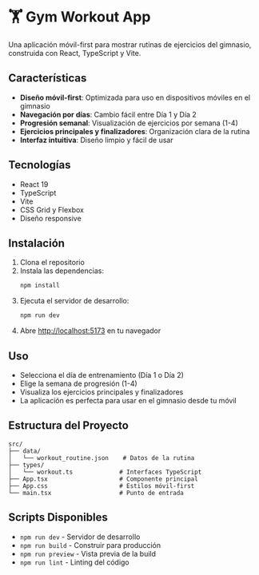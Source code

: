 # 🏋️ Gym Workout App

Una aplicación móvil-first para mostrar rutinas de ejercicios del gimnasio, construida con React, TypeScript y Vite.

## Características

- **Diseño móvil-first**: Optimizada para uso en dispositivos móviles en el gimnasio
- **Navegación por días**: Cambio fácil entre Día 1 y Día 2
- **Progresión semanal**: Visualización de ejercicios por semana (1-4)
- **Ejercicios principales y finalizadores**: Organización clara de la rutina
- **Interfaz intuitiva**: Diseño limpio y fácil de usar

## Tecnologías

- React 19
- TypeScript
- Vite
- CSS Grid y Flexbox
- Diseño responsive

## Instalación

1. Clona el repositorio
2. Instala las dependencias:
   ```bash
   npm install
   ```
3. Ejecuta el servidor de desarrollo:
   ```bash
   npm run dev
   ```
4. Abre [http://localhost:5173](http://localhost:5173) en tu navegador

## Uso

- Selecciona el día de entrenamiento (Día 1 o Día 2)
- Elige la semana de progresión (1-4)
- Visualiza los ejercicios principales y finalizadores
- La aplicación es perfecta para usar en el gimnasio desde tu móvil

## Estructura del Proyecto

```
src/
├── data/
│   └── workout_routine.json    # Datos de la rutina
├── types/
│   └── workout.ts             # Interfaces TypeScript
├── App.tsx                    # Componente principal
├── App.css                    # Estilos móvil-first
└── main.tsx                   # Punto de entrada
```

## Scripts Disponibles

- `npm run dev` - Servidor de desarrollo
- `npm run build` - Construir para producción
- `npm run preview` - Vista previa de la build
- `npm run lint` - Linting del código 